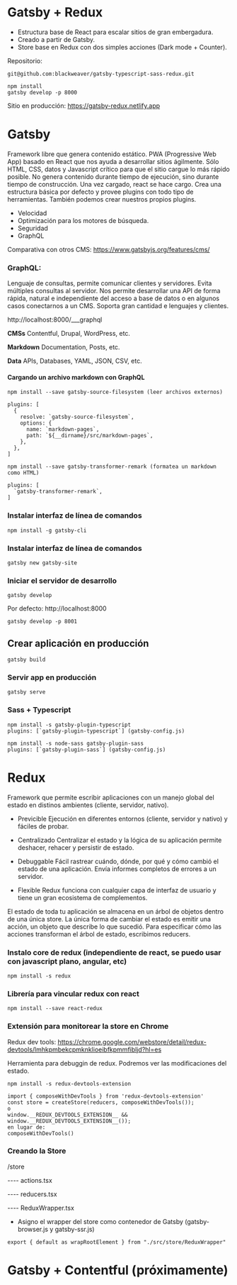 # Gatsby + Redux

* Estructura base de React para escalar sitios de gran embergadura. 
* Creado a partir de Gatsby. 
* Store base en Redux con dos simples acciones (Dark mode + Counter).

Repositorio:
```
git@github.com:blackweaver/gatsby-typescript-sass-redux.git
```
```
npm install
gatsby develop -p 8000
```

Sitio en producción:
https://gatsby-redux.netlify.app

# Gatsby

Framework libre que genera contenido estático. PWA (Progressive Web App) basado en React que nos ayuda a desarrollar sitios ágilmente. Sólo HTML, CSS, datos y Javascript crítico para que el sitio cargue lo más rápido posible. No genera contenido durante tiempo de ejecución, sino durante tiempo de construcción. Una vez cargado, react se hace cargo.
Crea una estructura básica por defecto y provee plugins con todo tipo de herramientas. También podemos crear nuestros propios plugins.

* Velocidad
* Optimización para los motores de búsqueda.
* Seguridad
* GraphQL

Comparativa con otros CMS: https://www.gatsbyjs.org/features/cms/

### GraphQL: 

Lenguaje de consultas, permite comunicar clientes y servidores. Evita múltiples consultas al servidor.
Nos permite desarrollar una API de forma rápida, natural e independiente del acceso a base de datos o en algunos casos
conectarnos a un CMS. Soporta gran cantidad e lenguajes y clientes.

http://localhost:8000/___graphql

**CMSs**
Contentful, Drupal, WordPress, etc.

**Markdown**
Documentation, Posts, etc.

**Data**
APIs, Databases, YAML, JSON, CSV, etc.

#### Cargando un archivo markdown con GraphQL

```
npm install --save gatsby-source-filesystem (leer archivos externos)

plugins: [
  {
    resolve: `gatsby-source-filesystem`,
    options: {
      name: `markdown-pages`,
      path: `${__dirname}/src/markdown-pages`,
    },
  },
]
```

```
npm install --save gatsby-transformer-remark (formatea un markdown como HTML)

plugins: [
  `gatsby-transformer-remark`,
]
```


### Instalar interfaz de línea de comandos

```
npm install -g gatsby-cli
```

### Instalar interfaz de línea de comandos

```
gatsby new gatsby-site
```

### Iniciar el servidor de desarrollo

```
gatsby develop
```

Por defecto: http://localhost:8000

```
gatsby develop -p 8001
```

## Crear aplicación en producción

```
gatsby build
```

### Servir app en producción

```
gatsby serve
```

### Sass + Typescript

```
npm install -s gatsby-plugin-typescript
plugins: [`gatsby-plugin-typescript`] (gatsby-config.js)
```
```
npm install -s node-sass gatsby-plugin-sass
plugins: [`gatsby-plugin-sass`] (gatsby-config.js)
```


# Redux

Framework que permite escribir aplicaciones con un manejo global del estado en distinos ambientes (cliente, servidor, nativo).

* Previcible
Ejecución en diferentes entornos (cliente, servidor y nativo) y fáciles de probar.

* Centralizado
Centralizar el estado y la lógica de su aplicación permite deshacer, rehacer y persistir de estado.

* Debuggable
Fácil rastrear cuándo, dónde, por qué y cómo cambió el estado de una aplicación. Envía informes completos de errores a un servidor.

* Flexible
Redux funciona con cualquier capa de interfaz de usuario y tiene un gran ecosistema de complementos.

El estado de toda tu aplicación se almacena en un árbol de objetos dentro de una única store.
La única forma de cambiar el estado es emitir una acción, un objeto que describe lo que sucedió.
Para especificar cómo las acciones transforman el árbol de estado, escribimos reducers.

### Instalo core de redux (independiente de react, se puedo usar con javascript plano, angular, etc)

```
npm install -s redux
```

### Librería para vincular redux con react

```
npm install --save react-redux
```

### Extensión para monitorear la store en Chrome 

Redux dev tools: 
https://chrome.google.com/webstore/detail/redux-devtools/lmhkpmbekcpmknklioeibfkpmmfibljd?hl=es

Herramienta para debuggin de redux. Podremos ver las modificaciones del estado.

```
npm install -s redux-devtools-extension

import { composeWithDevTools } from 'redux-devtools-extension'
const store = createStore(reducers, composeWithDevTools());
o
window.__REDUX_DEVTOOLS_EXTENSION__ && window.__REDUX_DEVTOOLS_EXTENSION__());
en lugar de:
composeWithDevTools()
```

### Creando la Store

/store

---- actions.tsx

---- reducers.tsx

---- ReduxWrapper.tsx


* Asigno el wrapper del store como contenedor de Gatsby (gatsby-browser.js y gatsby-ssr.js)

```
export { default as wrapRootElement } from "./src/store/ReduxWrapper"
```

# Gatsby + Contentful (próximamente)
